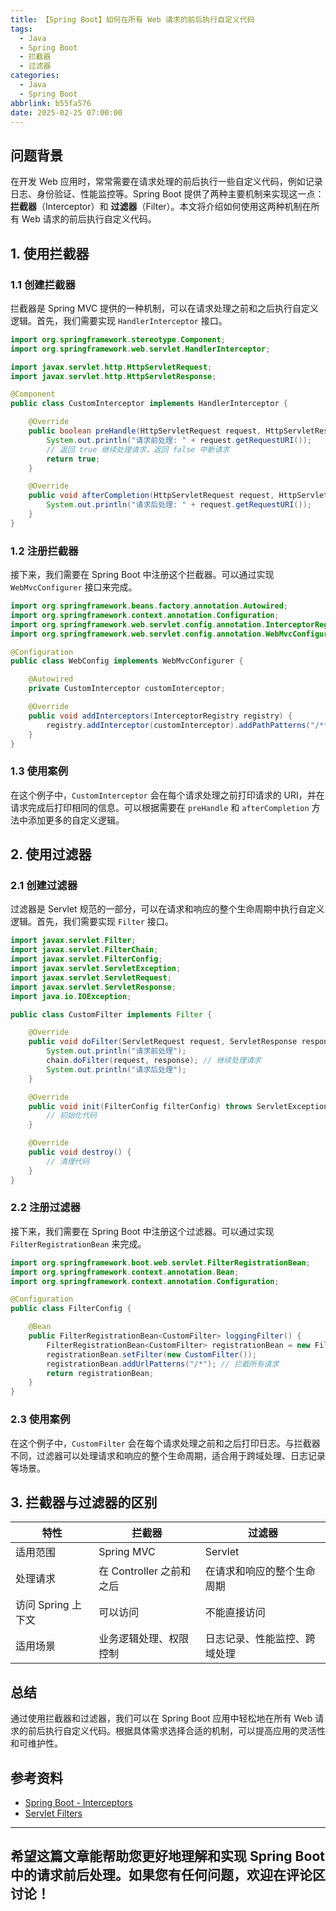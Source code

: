 ```yaml
---
title: 【Spring Boot】如何在所有 Web 请求的前后执行自定义代码
tags:
  - Java
  - Spring Boot
  - 拦截器
  - 过滤器
categories:
  - Java
  - Spring Boot
abbrlink: b55fa576
date: 2025-02-25 07:00:00
---
```


## 问题背景

在开发 Web 应用时，常常需要在请求处理的前后执行一些自定义代码，例如记录日志、身份验证、性能监控等。Spring Boot 提供了两种主要机制来实现这一点：**拦截器**（Interceptor）和 **过滤器**（Filter）。本文将介绍如何使用这两种机制在所有 Web 请求的前后执行自定义代码。

## 1. 使用拦截器

### 1.1 创建拦截器

拦截器是 Spring MVC 提供的一种机制，可以在请求处理之前和之后执行自定义逻辑。首先，我们需要实现 `HandlerInterceptor` 接口。

```java
import org.springframework.stereotype.Component;
import org.springframework.web.servlet.HandlerInterceptor;

import javax.servlet.http.HttpServletRequest;
import javax.servlet.http.HttpServletResponse;

@Component
public class CustomInterceptor implements HandlerInterceptor {

    @Override
    public boolean preHandle(HttpServletRequest request, HttpServletResponse response, Object handler) throws Exception {
        System.out.println("请求前处理: " + request.getRequestURI());
        // 返回 true 继续处理请求，返回 false 中断请求
        return true;
    }

    @Override
    public void afterCompletion(HttpServletRequest request, HttpServletResponse response, Object handler, Exception ex) throws Exception {
        System.out.println("请求后处理: " + request.getRequestURI());
    }
}
```

### 1.2 注册拦截器

接下来，我们需要在 Spring Boot 中注册这个拦截器。可以通过实现 `WebMvcConfigurer` 接口来完成。

```java
import org.springframework.beans.factory.annotation.Autowired;
import org.springframework.context.annotation.Configuration;
import org.springframework.web.servlet.config.annotation.InterceptorRegistry;
import org.springframework.web.servlet.config.annotation.WebMvcConfigurer;

@Configuration
public class WebConfig implements WebMvcConfigurer {

    @Autowired
    private CustomInterceptor customInterceptor;

    @Override
    public void addInterceptors(InterceptorRegistry registry) {
        registry.addInterceptor(customInterceptor).addPathPatterns("/**"); // 拦截所有请求
    }
}
```

### 1.3 使用案例

在这个例子中，`CustomInterceptor` 会在每个请求处理之前打印请求的 URI，并在请求完成后打印相同的信息。可以根据需要在 `preHandle` 和 `afterCompletion` 方法中添加更多的自定义逻辑。

## 2. 使用过滤器

### 2.1 创建过滤器

过滤器是 Servlet 规范的一部分，可以在请求和响应的整个生命周期中执行自定义逻辑。首先，我们需要实现 `Filter` 接口。

```java
import javax.servlet.Filter;
import javax.servlet.FilterChain;
import javax.servlet.FilterConfig;
import javax.servlet.ServletException;
import javax.servlet.ServletRequest;
import javax.servlet.ServletResponse;
import java.io.IOException;

public class CustomFilter implements Filter {

    @Override
    public void doFilter(ServletRequest request, ServletResponse response, FilterChain chain) throws IOException, ServletException {
        System.out.println("请求前处理");
        chain.doFilter(request, response); // 继续处理请求
        System.out.println("请求后处理");
    }

    @Override
    public void init(FilterConfig filterConfig) throws ServletException {
        // 初始化代码
    }

    @Override
    public void destroy() {
        // 清理代码
    }
}
```

### 2.2 注册过滤器

接下来，我们需要在 Spring Boot 中注册这个过滤器。可以通过实现 `FilterRegistrationBean` 来完成。

```java
import org.springframework.boot.web.servlet.FilterRegistrationBean;
import org.springframework.context.annotation.Bean;
import org.springframework.context.annotation.Configuration;

@Configuration
public class FilterConfig {

    @Bean
    public FilterRegistrationBean<CustomFilter> loggingFilter() {
        FilterRegistrationBean<CustomFilter> registrationBean = new FilterRegistrationBean<>();
        registrationBean.setFilter(new CustomFilter());
        registrationBean.addUrlPatterns("/*"); // 拦截所有请求
        return registrationBean;
    }
}
```

### 2.3 使用案例

在这个例子中，`CustomFilter` 会在每个请求处理之前和之后打印日志。与拦截器不同，过滤器可以处理请求和响应的整个生命周期，适合用于跨域处理、日志记录等场景。

## 3. 拦截器与过滤器的区别

| 特性         | 拦截器                     | 过滤器                     |
|--------------|----------------------------|----------------------------|
| 适用范围     | Spring MVC                 | Servlet                     |
| 处理请求     | 在 Controller 之前和之后  | 在请求和响应的整个生命周期 |
| 访问 Spring 上下文 | 可以访问                  | 不能直接访问               |
| 适用场景     | 业务逻辑处理、权限控制    | 日志记录、性能监控、跨域处理 |

## 总结

通过使用拦截器和过滤器，我们可以在 Spring Boot 应用中轻松地在所有 Web 请求的前后执行自定义代码。根据具体需求选择合适的机制，可以提高应用的灵活性和可维护性。

## 参考资料

- [Spring Boot - Interceptors](https://docs.spring.io/spring-framework/docs/current/reference/html/web.html#mvc-interceptors)
- [Servlet Filters](https://docs.oracle.com/javaee/7/api/javax/servlet/Filter.html)

---

希望这篇文章能帮助您更好地理解和实现 Spring Boot 中的请求前后处理。如果您有任何问题，欢迎在评论区讨论！
--- 
 